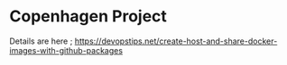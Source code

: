 # Copenhagen Project

Details are here ; https://devopstips.net/create-host-and-share-docker-images-with-github-packages

